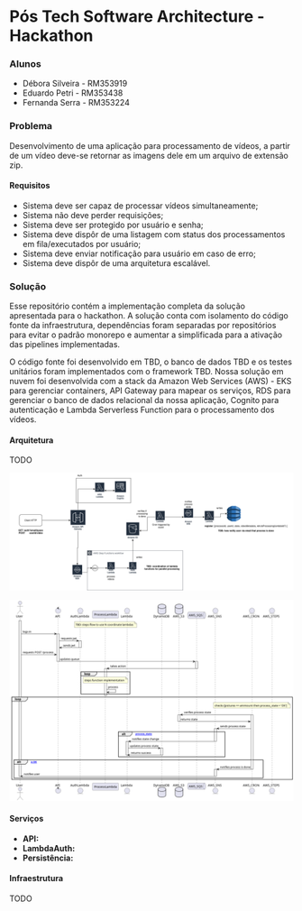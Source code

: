 # Pós Tech Software Architecture - Hackathon

### Alunos

- Débora Silveira - RM353919
- Eduardo Petri - RM353438
- Fernanda Serra - RM353224

### Problema

Desenvolvimento de uma aplicação para processamento de vídeos, a partir de um vídeo deve-se retornar as imagens dele em um arquivo de extensão zip.

#### Requisitos

- Sistema deve ser capaz de processar vídeos simultaneamente;
- Sistema não deve perder requisições;
- Sistema deve ser protegido por usuário e senha;
- Sistema deve dispôr de uma listagem com status dos processamentos em fila/executados por usuário;
- Sistema deve enviar notificação para usuário em caso de erro;
- Sistema deve dispôr de uma arquitetura escalável.

### Solução

Esse repositório contém a implementação completa da solução apresentada para o hackathon. A solução conta com isolamento do código fonte da infraestrutura, dependências foram separadas por repositórios para evitar o padrão monorepo e aumentar a simplificada para a ativação das pipelines implementadas.

O código fonte foi desenvolvido em TBD, o banco de dados TBD e os testes unitários foram implementados com o framework TBD. Nossa solução em nuvem foi desenvolvida com a stack da Amazon Web Services (AWS) - EKS para gerenciar containers, API Gateway para mapear os serviços, RDS para gerenciar o banco de dados relacional da nossa aplicação, Cognito para autenticação e Lambda Serverless Function para o processamento dos vídeos.

#### Arquitetura

TODO

![imagem](/doc/architecture/architecture.png)

![imagem](/doc/uml/sequence.png)

#### Serviços

- **API:**
- **LambdaAuth:**
- **Persistência:**

#### Infraestrutura

TODO
